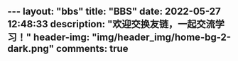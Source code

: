 --- layout: "bbs" 
title: "BBS" 
date: 2022-05-27 12:48:33 
description: "欢迎交换友链，一起交流学习！" 
header-img: "img/header_img/home-bg-2-dark.png" 
comments: true 
--- 
<!--PC版-->
<div id="SOHUCS" sid="请将此处替换为配置SourceID的语句"></div>
<script charset="utf-8" type="text/javascript" src="https://cy-cdn.kuaizhan.com/upload/changyan.js" ></script>
<script type="text/javascript">
window.changyan.api.config({
appid: 'cyuRaBNzY',
conf: 'prod_c3d294034bb233948a33769e6ed57a5a'
});
</script>